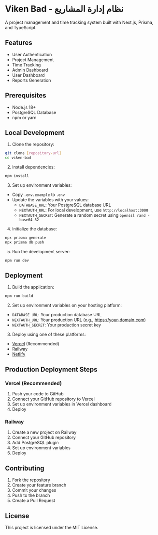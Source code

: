 # Viken Bad - نظام إدارة المشاريع

A project management and time tracking system built with Next.js, Prisma, and TypeScript.

## Features

- User Authentication
- Project Management
- Time Tracking
- Admin Dashboard
- User Dashboard
- Reports Generation

## Prerequisites

- Node.js 18+ 
- PostgreSQL Database
- npm or yarn

## Local Development

1. Clone the repository:
```bash
git clone [repository-url]
cd viken-bad
```

2. Install dependencies:
```bash
npm install
```

3. Set up environment variables:
- Copy `.env.example` to `.env`
- Update the variables with your values:
  - `DATABASE_URL`: Your PostgreSQL database URL
  - `NEXTAUTH_URL`: For local development, use `http://localhost:3000`
  - `NEXTAUTH_SECRET`: Generate a random secret using `openssl rand -base64 32`

4. Initialize the database:
```bash
npx prisma generate
npx prisma db push
```

5. Run the development server:
```bash
npm run dev
```

## Deployment

1. Build the application:
```bash
npm run build
```

2. Set up environment variables on your hosting platform:
- `DATABASE_URL`: Your production database URL
- `NEXTAUTH_URL`: Your production URL (e.g., https://your-domain.com)
- `NEXTAUTH_SECRET`: Your production secret key

3. Deploy using one of these platforms:
- [Vercel](https://vercel.com) (Recommended)
- [Railway](https://railway.app)
- [Netlify](https://netlify.com)

## Production Deployment Steps

### Vercel (Recommended)

1. Push your code to GitHub
2. Connect your GitHub repository to Vercel
3. Set up environment variables in Vercel dashboard
4. Deploy

### Railway

1. Create a new project on Railway
2. Connect your GitHub repository
3. Add PostgreSQL plugin
4. Set up environment variables
5. Deploy

## Contributing

1. Fork the repository
2. Create your feature branch
3. Commit your changes
4. Push to the branch
5. Create a Pull Request

## License

This project is licensed under the MIT License. 